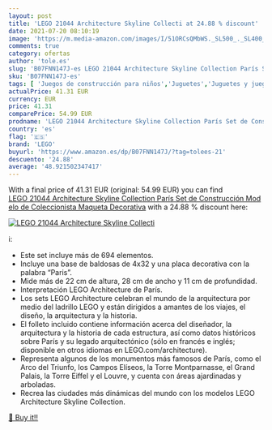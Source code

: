 ```yaml
---
layout: post
title: 'LEGO 21044 Architecture Skyline Collecti at 24.88 % discount'
date: 2021-07-20 08:10:19
image: 'https://m.media-amazon.com/images/I/51ORCsQMbWS._SL500_._SL400_.jpg'
comments: true
category: ofertas
author: 'tole.es'
slug: 'B07FNN147J-es LEGO 21044 Architecture Skyline Collection París Set de...'
sku: 'B07FNN147J-es'
tags: [ 'Juegos de construcción para niños','Juguetes','Juguetes y juegos','lego', ]
actualPrice: 41.31 EUR
currency: EUR
price: 41.31
comparePrice: 54.99 EUR
prodname: 'LEGO 21044 Architecture Skyline Collection París Set de Construcción Modelo de Coleccionista Maqueta Decorativa'
country: 'es'
flag: '🇪🇸'
brand: 'LEGO'
buyurl: 'https://www.amazon.es/dp/B07FNN147J/?tag=tolees-21'
descuento: '24.88'
average: '48.921502347417'
---
```


With a final price of 41.31 EUR (original: 54.99 EUR) you can find [LEGO 21044 Architecture Skyline Collection París Set de Construcción Modelo de Coleccionista Maqueta Decorativa](https://www.amazon.es/dp/B07FNN147J/?tag=tolees-21) with a  24.88 % discount here:

[![LEGO 21044 Architecture Skyline Collecti](https://m.media-amazon.com/images/I/51ORCsQMbWS._SL500_._SL400_.jpg)](https://www.amazon.es/dp/B07FNN147J/?tag=tolees-21)

ℹ️:

- Este set incluye más de 694 elementos.
- Incluye una base de baldosas de 4x32 y una placa decorativa con la palabra “Paris”.
- Mide más de 22 cm de altura, 28 cm de ancho y 11 cm de profundidad.
- Interpretación LEGO Architecture de París.
- Los sets LEGO Architecture celebran el mundo de la arquitectura por medio del ladrillo LEGO y están dirigidos a amantes de los viajes, el diseño, la arquitectura y la historia.
- El folleto incluido contiene información acerca del diseñador, la arquitectura y la historia de cada estructura, así como datos históricos sobre París y su legado arquitectónico (sólo en francés e inglés; disponible en otros idiomas en LEGO.com/architecture).
- Representa algunos de los monumentos más famosos de París, como el Arco del Triunfo, los Campos Elíseos, la Torre Montparnasse, el Grand Palais, la Torre Eiffel y el Louvre, y cuenta con áreas ajardinadas y arboladas.
- Recrea las ciudades más dinámicas del mundo con los modelos LEGO Architecture Skyline Collection.

[🛒 Buy it!!](https://www.amazon.es/dp/B07FNN147J/?tag=tolees-21)
